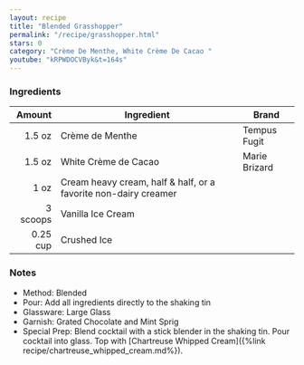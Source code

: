 ```yaml
---
layout: recipe
title: "Blended Grasshopper"
permalink: "/recipe/grasshopper.html"
stars: 0
category: "Crème De Menthe, White Crème De Cacao "
youtube: "kRPWDOCVByk&t=164s"
---
```


### Ingredients

| Amount  | Ingredient               | Brand               |
| -------: | --------------------------------------------------------------- | ------------- |
|   1.5 oz | Crème de Menthe                                                 | Tempus Fugit  |
|   1.5 oz | White Crème de Cacao                                            | Marie Brizard |
|     1 oz | Cream heavy cream, half & half, or a favorite non-dairy creamer |
| 3 scoops | Vanilla Ice Cream                                               |
| 0.25 cup | Crushed Ice                                                     |

### Notes

- Method: Blended
- Pour: Add all ingredients directly to the shaking tin
- Glassware: Large Glass
- Garnish: Grated Chocolate and Mint Sprig
- Special Prep: Blend cocktail with a stick blender in the shaking tin. Pour cocktail into glass. Top with [Chartreuse Whipped Cream]({%link recipe/chartreuse_whipped_cream.md%}).
